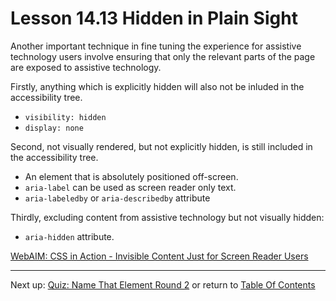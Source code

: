 # Lesson 14.13 Hidden in Plain Sight

Another important technique in fine tuning the experience for assistive technology users involve ensuring that only the relevant parts of the page are exposed to assistive technology.

Firstly, anything which is explicitly hidden will also not be inluded in the accessibility tree.
- `visibility: hidden`
- `display: none`

Second, not visually rendered, but not explicitly hidden, is still included in the accessibility tree.
- An element that is absolutely positioned off-screen.
- `aria-label` can be used as screen reader only text.
- `aria-labeledby` or `aria-describedby` attribute

Thirdly, excluding content from assistive technology but not visually hidden:
- `aria-hidden` attribute.

[WebAIM: CSS in Action - Invisible Content Just for Screen Reader Users](http://webaim.org/techniques/css/invisiblecontent/)


- - -
Next up: [Quiz: Name That Element Round 2](ND024_Part2_Lesson14_14.md) or return to [Table Of Contents](./ND024_TableOfContents.md)
